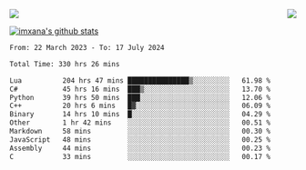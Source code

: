 <p>
  <a href="https://count.getloli.com/"><img src="https://count.getloli.com/get/@xana.readme?theme=moebooru-h"></a>
  <img src="https://weather-icon.journeyad.repl.co/@hangzhou?v=1" align="right">
</p>


<a href="https://github.com/imxana"><img align="center" src="https://github-readme-stats.vercel.app/api?username=imxana&show_icons=true&include_all_commits=true&hide_border=tru&custom_title=imxana%27s%20Github%20Stats" alt="imxana's github stats" /></a> 

<!--START_SECTION:waka-->

```txt
From: 22 March 2023 - To: 17 July 2024

Total Time: 330 hrs 26 mins

Lua          204 hrs 47 mins ███████████████▒░░░░░░░░░   61.98 %
C#           45 hrs 16 mins  ███▒░░░░░░░░░░░░░░░░░░░░░   13.70 %
Python       39 hrs 50 mins  ███░░░░░░░░░░░░░░░░░░░░░░   12.06 %
C++          20 hrs 6 mins   █▓░░░░░░░░░░░░░░░░░░░░░░░   06.09 %
Binary       14 hrs 10 mins  █░░░░░░░░░░░░░░░░░░░░░░░░   04.29 %
Other        1 hr 42 mins    ░░░░░░░░░░░░░░░░░░░░░░░░░   00.51 %
Markdown     58 mins         ░░░░░░░░░░░░░░░░░░░░░░░░░   00.30 %
JavaScript   48 mins         ░░░░░░░░░░░░░░░░░░░░░░░░░   00.25 %
Assembly     44 mins         ░░░░░░░░░░░░░░░░░░░░░░░░░   00.23 %
C            33 mins         ░░░░░░░░░░░░░░░░░░░░░░░░░   00.17 %
```

<!--END_SECTION:waka-->
